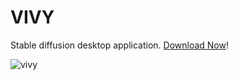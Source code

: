 # VIVY

Stable diffusion desktop application. [Download Now](https://github.com/liriliri/vivy-docs/releases/)!


![vivy](https://res.liriliri.io/other/vivy.png)